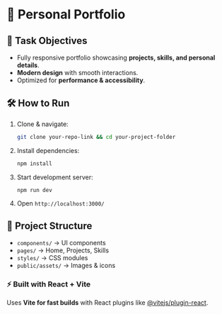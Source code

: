 
# 🚀 Personal Portfolio  

## 📌 Task Objectives  
- Fully responsive portfolio showcasing **projects, skills, and personal details**.  
- **Modern design** with smooth interactions.  
- Optimized for **performance & accessibility**.  

## 🛠️ How to Run  
1. Clone & navigate:  
   ```bash
   git clone your-repo-link && cd your-project-folder
   ```
2. Install dependencies:  
   ```bash
   npm install
   ```
3. Start development server:  
   ```bash
   npm run dev
   ```
4. Open `http://localhost:3000/`  

## 📂 Project Structure  
- `components/` → UI components  
- `pages/` → Home, Projects, Skills  
- `styles/` → CSS modules  
- `public/assets/` → Images & icons  

### ⚡ Built with React + Vite  
Uses **Vite for fast builds** with React plugins like [@vitejs/plugin-react](https://github.com/vitejs/vite-plugin-react).  

